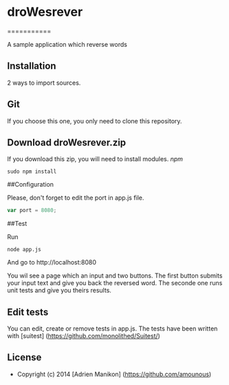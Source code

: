 # droWesrever
===========

A sample application which reverse words

## Installation

2 ways to import sources.

## Git

If you choose this one, you only need to clone this repository.

## Download droWesrever.zip

If you download this zip, you will need to install modules.
*npm*
```
sudo npm install
```


##Configuration

Please, don't forget to edit the port in app.js file.
```javascript
var port = 8080;
```

##Test

Run 

```
node app.js
```

And go to http://localhost:8080

You wil see a page which an input and two buttons.
The first button submits your input text and give you back the reversed word. The seconde one runs unit tests and give you theirs results.

## Edit tests

You can edit, create or remove tests in app.js. The tests have been written with [suitest] (https://github.com/monolithed/Suitest/)

## License
* Copyright (c) 2014 [Adrien Manikon] (https://github.com/amounous)
